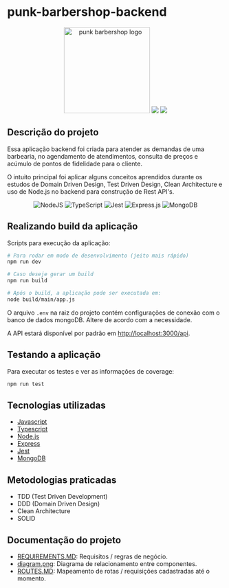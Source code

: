 # punk-barbershop-backend

<div display="inline-block" align="center">
<img src="https://user-images.githubusercontent.com/55285816/154165860-266d2e83-a65a-473b-b163-a111826db8e4.jpg" alt="punk barbershop logo" width="200px"/>

<img src="https://img.shields.io/github/last-commit/flwedu/punk-barbershop-backend" />
<img src="https://img.shields.io/github/repo-size/flwedu/punk-barbershop-backend" />
</div>

## Descrição do projeto

Essa aplicação backend foi criada para atender as demandas de uma barbearia, no agendamento de atendimentos, consulta de preços e acúmulo de pontos de fidelidade para o cliente.

O intuito principal foi aplicar alguns conceitos aprendidos durante os estudos de Domain Driven Design, Test Driven Design, Clean Architecture e uso de Node.js no backend para construção de Rest API's.

<div display="inline-block" align="center">

![NodeJS](https://img.shields.io/badge/node.js-6DA55F?style=for-the-badge&logo=node.js&logoColor=white)
![TypeScript](https://img.shields.io/badge/typescript-%23007ACC.svg?style=for-the-badge&logo=typescript&logoColor=white)
![Jest](https://img.shields.io/badge/-jest-%23C21325?style=for-the-badge&logo=jest&logoColor=white)
![Express.js](https://img.shields.io/badge/express.js-%23404d59.svg?style=for-the-badge&logo=express&logoColor=%2361DAFB)
![MongoDB](https://img.shields.io/badge/MongoDB-%234ea94b.svg?style=for-the-badge&logo=mongodb&logoColor=white)

</div>

## Realizando build da aplicação

Scripts para execução da aplicação:

```bash
# Para rodar em modo de desenvolvimento (jeito mais rápido)
npm run dev

# Caso deseje gerar um build
npm run build

# Após o build, a aplicação pode ser executada em:
node build/main/app.js
```

O arquivo `.env` na raiz do projeto contém configurações de conexão com o banco de dados mongoDB.
Altere de acordo com a necessidade.

A API estará disponível por padrão em [http://localhost:3000/api]([http://localhost:3000/api).

## Testando a aplicação

Para executar os testes e ver as informações de coverage:

```bash
npm run test
```

## Tecnologias utilizadas

- [Javascript](https://developer.mozilla.org/pt-BR/docs/Web/JavaScript)
- [Typescript](https://www.typescriptlang.org/)
- [Node.js](https://nodejs.org/en/)
- [Express](http://expressjs.com/)
- [Jest](https://jestjs.io/)
- [MongoDB](https://www.mongodb.com/)

## Metodologias praticadas

- TDD (Test Driven Development)
- DDD (Domain Driven Design)
- Clean Architecture
- SOLID

## Documentação do projeto

- [REQUIREMENTS.MD](docs/REQUIREMENTS.MD): Requisitos / regras de negócio.
- [diagram.png](docs/diagram.png): Diagrama de relacionamento entre componentes.
- [ROUTES.MD](docs/ROUTES.MD): Mapeamento de rotas / requisições cadastradas até o momento.
